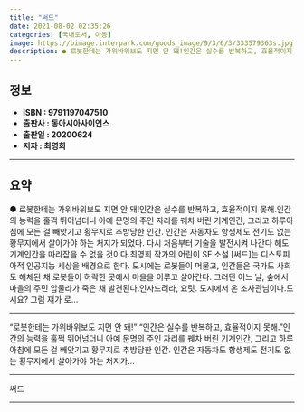 ```yaml
---
title: "써드"
date: 2021-08-02 02:35:26
categories: [국내도서, 아동]
image: https://bimage.interpark.com/goods_image/9/3/6/3/333579363s.jpg
description: ● 로봇한테는 가위바위보도 지면 안 돼!인간은 실수를 반복하고, 효율적이지 못해.인간의 능력을 훌쩍 뛰어넘더니 아예 문명의 주인 자리를 꿰차 버린 기계인간, 그리고 하루아침에 모든 걸 빼앗기고 황무지로 추방당한 인간. 인간은 자동차도 항생제도 전기도 없는 황무지에서 살아가야 하는 처지
---
```


## **정보**

- **ISBN : 9791197047510**
- **출판사 : 동아시아사이언스**
- **출판일 : 20200624**
- **저자 : 최영희**

------



## **요약**

●  로봇한테는 가위바위보도 지면 안 돼!인간은 실수를 반복하고, 효율적이지 못해.인간의 능력을 훌쩍 뛰어넘더니 아예 문명의 주인 자리를 꿰차 버린 기계인간, 그리고 하루아침에 모든 걸 빼앗기고 황무지로 추방당한 인간. 인간은 자동차도 항생제도 전기도 없는 황무지에서 살아가야 하는 처지가 되었다. 다시 처음부터 기술을 발전시켜 나간다 해도 기계인간을 따라잡을 수 없을 것이다.최영희 작가의 어린이 SF 소설 [써드]는 디스토피아적 인공지능 세상을 배경으로 한다. 도시에는 로봇들이 머물고, 인간들은 국가도 사회도 해체된 채 로봇들이 허락한 곳에서 마을을 이루고 살아간다. 그러던 어느 날, 숲에서 마을의 주민 압둘라가 죽은 채 발견된다.인사드려라, 요릿. 도시에서 온 조사관님이다.도시요? 그럼 쟤가 로...

------

“로봇한테는 가위바위보도 지면 안 돼!”
“인간은 실수를 반복하고, 효율적이지 못해.”인간의 능력을 훌쩍 뛰어넘더니 아예 문명의 주인 자리를 꿰차 버린 기계인간, 그리고 하루아침에 모든 걸 빼앗기고 황무지로 추방당한 인간. 인간은 자동차도 항생제도 전기도 없는 황무지에서 살아가야 하는 처지가... 

------


써드 

------


